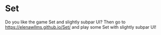 # Set

Do you like the game Set and slightly subpar UI? Then go to https://elenawllms.github.io/Set/ and play some Set with slightly subpar UI!

